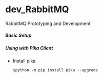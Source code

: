 # dev_RabbitMQ
RabbitMQ Prototyping and Development

##### Basic Setup

##### Using with Pika Client
- Install pika
  ```
  $python -m pip install pika --upgrade
  ```
